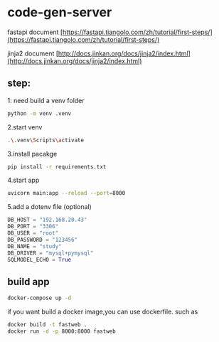 # code-gen-server

fastapi document
[https://fastapi.tiangolo.com/zh/tutorial/first-steps/](https://fastapi.tiangolo.com/zh/tutorial/first-steps/)

jinja2 document
[http://docs.jinkan.org/docs/jinja2/index.html](http://docs.jinkan.org/docs/jinja2/index.html)

## step:
1: need build a venv folder
```bash
python -m venv .venv
```
2.start venv
```bash
.\.venv\Scripts\activate 
```
3.install pacakge
```bash
pip install -r requirements.txt
```
4.start app
```bash
uvicorn main:app --reload --port=8000
```
5.add a dotenv file (optional)
```python
DB_HOST = "192.168.20.43"
DB_PORT = "3306"
DB_USER = "root"
DB_PASSWORD = "123456"
DB_NAME = "study"
DB_DRIVER = "mysql+pymysql"
SQLMODEL_ECHO = True
```

## build app
```bash
docker-compose up -d
```
if you want build a docker image,you can use dockerfile.
such as
```bash
docker build -t fastweb .
docker run -d -p 8000:8000 fastweb
```


